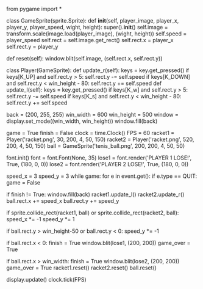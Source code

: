 from pygame import *
 
class GameSprite(sprite.Sprite):
   def __init__(self, player_image, player_x, player_y, player_speed, wight, height):
      super().__init__()
      self.image = transform.scale(image.load(player_image), (wight, height))
      self.speed = player_speed
      self.rect = self.image.get_rect()
      self.rect.x = player_x
      self.rect.y = player_y
 
   def reset(self):
      window.blit(self.image, (self.rect.x, self.rect.y))
       
class Player(GameSprite):
   def update_r(self):
      keys = key.get_pressed()
      if keys[K_UP] and self.rect.y > 5:
         self.rect.y -= self.speed
      if keys[K_DOWN] and self.rect.y < win_height - 80:
         self.rect.y += self.speed
   def update_l(self):
      keys = key.get_pressed()
      if keys[K_w] and self.rect.y > 5:
         self.rect.y -= self.speed
      if keys[K_s] and self.rect.y < win_height - 80:
         self.rect.y += self.speed

back = (200, 255, 255)
win_width = 600
win_height = 500
window = display.set_mode((win_width, win_height))
window.fill(back)
 

game = True
finish = False
clock = time.Clock()
FPS = 60
racket1 = Player('racket.png', 30, 200, 4, 50, 150) 
racket2 = Player('racket.png', 520, 200, 4, 50, 150)
ball = GameSprite('tenis_ball.png', 200, 200, 4, 50, 50)
 
font.init()
font = font.Font(None, 35)
lose1 = font.render('PLAYER 1 LOSE!', True, (180, 0, 0))
lose2 = font.render('PLAYER 2 LOSE!', True, (180, 0, 0))
 
speed_x = 3
speed_y = 3
while game:
   for e in event.get():
      if e.type == QUIT:
         game = False
  
   if finish != True:
      window.fill(back)
      racket1.update_l()
      racket2.update_r()
      ball.rect.x += speed_x
      ball.rect.y += speed_y
 
   if sprite.collide_rect(racket1, ball) or sprite.collide_rect(racket2, ball):
      speed_x *= -1
      speed_y *= 1
    
   if ball.rect.y > win_height-50 or ball.rect.y < 0:
      speed_y *= -1
 

   if ball.rect.x < 0:
      finish = True
      window.blit(lose1, (200, 200))
      game_over = True

   if ball.rect.x > win_width:
      finish = True
      window.blit(lose2, (200, 200))
      game_over = True
      racket1.reset()
      racket2.reset()
      ball.reset()
 
   display.update()
   clock.tick(FPS)
